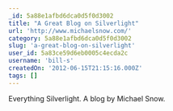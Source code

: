 ```yaml
---
_id: 5a88e1afbd6dca0d5f0d3002
title: "A Great Blog on Silverlight"
url: 'http://www.michaelsnow.com/'
category: 5a88e1afbd6dca0d5f0d3002
slug: 'a-great-blog-on-silverlight'
user_id: 5a83ce59d6eb0005c4ecda2c
username: 'bill-s'
createdOn: '2012-06-15T21:15:16.000Z'
tags: []
---
```


Everything Silverlight. A blog by Michael Snow.
